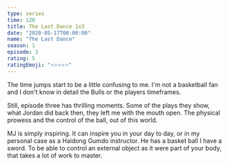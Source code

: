 ```yaml
---
type: series
time: 120
title: The Last Dance 1x3
date: "2020-05-17T00:00:00"
name: "The Last Dance"
season: 1
episode: 3
rating: 5
ratingEmoji: "⭐️⭐️⭐️⭐️⭐️"
---
```


The time jumps start to be a little confusing to me. I'm not a basketball fan and I don't know in detail the Bulls or the players timeframes.

Still, episode three has thrilling moments. Some of the plays they show, what Jordan did back then, they left me with the mouth open. The physical prowess and the control of the ball, out of this world.

MJ is simply inspiring. It can inspire you in your day to day, or in my personal case as a Haidong Gumdo instructor. He has a basket ball I have a sword. To be able to control an external object as it were part of your body, that takes a lot of work to master.

